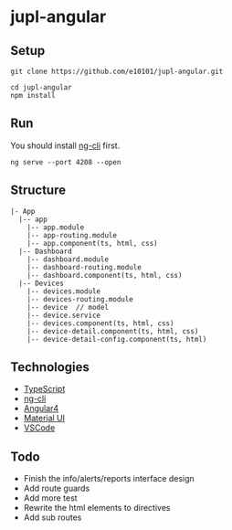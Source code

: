 # jupl-angular

## Setup
```
git clone https://github.com/e10101/jupl-angular.git
```

```
cd jupl-angular
npm install
```

## Run
You should install [ng-cli](https://github.com/angular/angular-cli) first.

```
ng serve --port 4208 --open
```

## Structure
```
|- App
  |-- app
    |-- app.module
    |-- app-routing.module
    |-- app.component(ts, html, css)
  |-- Dashboard
    |-- dashboard.module
    |-- dashboard-routing.module
    |-- dashboard.component(ts, html, css)
  |-- Devices
    |-- devices.module
    |-- devices-routing.module
    |-- device  // model
    |-- device.service
    |-- devices.component(ts, html, css)
    |-- device-detail.component(ts, html, css)
    |-- device-detail-config.component(ts, html)
```

## Technologies
 - [TypeScript](https://www.typescriptlang.org/)
 - [ng-cli](https://github.com/angular/angular-cli)
 - [Angular4](https://angular.io/)
 - [Material UI](https://material.angular.io/)
 - [VSCode](https://code.visualstudio.com/)
 

## Todo
 - Finish the info/alerts/reports interface design
 - Add route guards
 - Add more test
 - Rewrite the html elements to directives
 - Add sub routes
